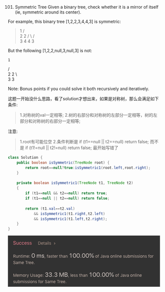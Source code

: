 101. Symmetric Tree
Given a binary tree, check whether it is a mirror of itself (ie, symmetric around its center).

For example, this binary tree [1,2,2,3,4,4,3] is symmetric:

>    1
>   / \
>  2   2
> / \ / \
>3  4 4  3
 

But the following [1,2,2,null,3,null,3] is not:

    1
   / \
  2   2
   \   \
   3    3
 

Note:
Bonus points if you could solve it both recursively and iteratively.

这题一开始没什么思路，看了solution才想出来，如果是对称树，那么会满足如下条件:
>1.对称树的val一定相等;
>2.树的右部分和对称树的左部分一定相等，树的左部分和对称树的右部分一定相等;

注意:
>1.root有可能位空
>2.条件判断是 if (t1==null || t2==null) return false; 而不是
>if (t1!=null || t2!=null) return false; 最开始写错了

```java
class Solution {
    public boolean isSymmetric(TreeNode root) {        
        return root==null?true:isSymmetric1(root.left,root.right);
    }
    
    private boolean isSymmetric1(TreeNode t1, TreeNode t2)
    {
        if (t1==null && t2==null) return true;
        if (t1==null || t2==null) return false;
        
        return (t1.val==t2.val) 
            && isSymmetric1(t1.right,t2.left) 
            && isSymmetric1(t1.left,t2.right);               
    }
}
```

![GitHub Logo](/image/100.png)
